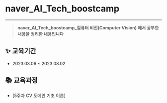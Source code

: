 # naver_AI_Tech_boostcamp
---
> **naver_AI_Tech_boostcamp_컴퓨터 비전(Computer Vision) 에서 공부한 내용을 정리한 내용입니다**

## ✨ 교육기간
- 2023.03.06 ~ 2023.08.02


## 📚 교육과정
- [5주차 CV 도메인 기초 이론]